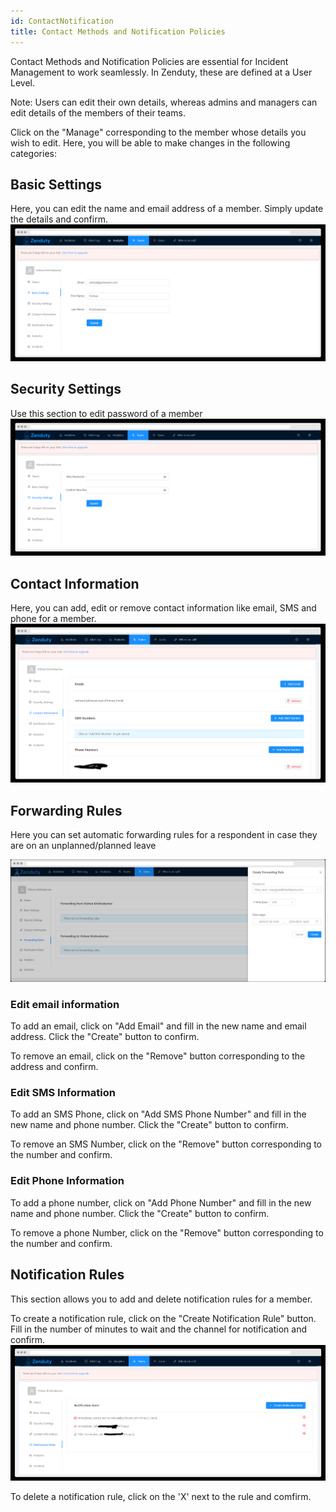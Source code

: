 ```yaml
---
id: ContactNotification
title: Contact Methods and Notification Policies
---
```

Contact Methods and Notification Policies are essential for Incident Management to work seamlessly. In Zenduty, these are defined at a User Level. 

Note: Users can edit their own details, whereas admins and managers can edit details of the members of their teams. 

Click on the "Manage" corresponding to the member whose details you wish to edit. Here, you will be able to make changes in the following categories:

## Basic Settings

Here, you can edit the name and email address of a member. Simply update the details and confirm.
![](/img/members_3.png)

## Security Settings

Use this section to edit password of a member
![](/img/members_4.png)

## Contact Information

Here, you can add, edit or remove contact information like email, SMS and phone for a member. 
![](/img/members_5.png)

## Forwarding Rules
Here you can set automatic forwarding rules for a respondent in case they are on an unplanned/planned leave

![](/img/members_7.png)

### Edit email information

To add an email, click on "Add Email" and fill in the new name and email address. Click the "Create" button to confirm.

To remove an email, click on the "Remove" button corresponding to the address and confirm. 

### Edit SMS Information
To add an SMS Phone, click on "Add SMS Phone Number" and fill in the new name and phone number. Click the "Create" button to confirm.

To remove an SMS Number, click on the "Remove" button corresponding to the number and confirm. 

### Edit Phone Information
To add a phone number, click on "Add Phone Number" and fill in the new name and phone number. Click the "Create" button to confirm.

To remove a phone Number, click on the "Remove" button corresponding to the number and confirm. 

## Notification Rules
This section allows you to add and delete notification rules for a member.

To create a notification rule, click on the "Create Notification Rule" button. 
Fill in the number of minutes to wait and the channel for notification and confirm.
![](/img/members_6.png)

To delete a notification rule, click on the 'X' next to the rule and comfirm.